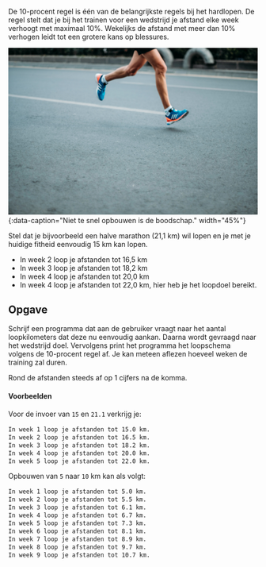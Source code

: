 De 10-procent regel is één van de belangrijkste regels bij het hardlopen. De regel stelt dat je bij het trainen voor een wedstrijd je afstand elke week verhoogt met maximaal 10%. Wekelijks de afstand met meer dan 10% verhogen leidt tot een grotere kans op blessures.

![Niet te snel opbouwen is de boodschap.](media/sporlab.jpg "Foto door Sporlab op Unsplash."){:data-caption="Niet te snel opbouwen is de boodschap." width="45%"}

Stel dat je bijvoorbeeld een halve marathon (21,1 km) wil lopen en je met je huidige fitheid eenvoudig 15 km kan lopen. 

- In week 2 loop je afstanden tot 16,5 km
- In week 3 loop je afstanden tot 18,2 km
- In week 4 loop je afstanden tot 20,0 km
- In week 4 loop je afstanden tot 22,0 km, hier heb je het loopdoel bereikt.

## Opgave
Schrijf een programma dat aan de gebruiker vraagt naar het aantal loopkilometers dat deze nu eenvoudig aankan. Daarna wordt gevraagd naar het wedstrijd doel.
Vervolgens print het programma het loopschema volgens de 10-procent regel af. Je kan meteen aflezen hoeveel weken de training zal duren.

Rond de afstanden steeds af op 1 cijfers na de komma.

#### Voorbeelden
Voor de invoer van `15` en `21.1` verkrijg je:
```
In week 1 loop je afstanden tot 15.0 km.
In week 2 loop je afstanden tot 16.5 km.
In week 3 loop je afstanden tot 18.2 km.
In week 4 loop je afstanden tot 20.0 km.
In week 5 loop je afstanden tot 22.0 km.
```

Opbouwen van `5` naar `10` km kan als volgt:
```
In week 1 loop je afstanden tot 5.0 km.
In week 2 loop je afstanden tot 5.5 km.
In week 3 loop je afstanden tot 6.1 km.
In week 4 loop je afstanden tot 6.7 km.
In week 5 loop je afstanden tot 7.3 km.
In week 6 loop je afstanden tot 8.1 km.
In week 7 loop je afstanden tot 8.9 km.
In week 8 loop je afstanden tot 9.7 km.
In week 9 loop je afstanden tot 10.7 km.
```